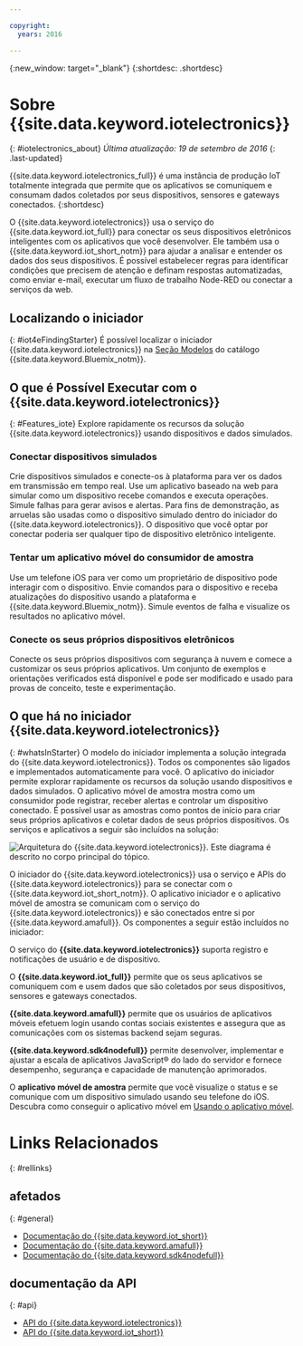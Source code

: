 ```yaml
---

copyright:
  years: 2016

---
```


{:new_window: target="\_blank"}
{:shortdesc: .shortdesc}

# Sobre {{site.data.keyword.iotelectronics}}
{: #iotelectronics_about}
*Última atualização: 19 de setembro de 2016*
{: .last-updated}

{{site.data.keyword.iotelectronics_full}} é uma instância de produção IoT totalmente integrada que permite que os aplicativos
se comuniquem e consumam dados coletados por seus dispositivos, sensores e gateways conectados.
{:shortdesc}

O {{site.data.keyword.iotelectronics}} usa o serviço do {{site.data.keyword.iot_full}} para conectar os seus dispositivos eletrônicos inteligentes com os aplicativos que você desenvolver. Ele
também usa o {{site.data.keyword.iot_short_notm}} para ajudar a analisar e entender os dados dos seus dispositivos. É possível estabelecer
regras para identificar condições que precisem de atenção e definam respostas automatizadas, como enviar e-mail, executar um fluxo de trabalho Node-RED ou conectar a serviços da web.  

## Localizando o iniciador
{: #iot4eFindingStarter}
É possível localizar o iniciador {{site.data.keyword.iotelectronics}}
na [Seção Modelos](https://console.{DomainName}/catalog/starters/iot-for-electronics-starter/)
do catálogo {{site.data.keyword.Bluemix_notm}}.  

## O que é Possível Executar com o {{site.data.keyword.iotelectronics}}
{: #Features_iote}
Explore rapidamente os recursos da solução {{site.data.keyword.iotelectronics}} usando dispositivos e dados simulados.

### Conectar dispositivos simulados
Crie dispositivos simulados e conecte-os à plataforma para ver os dados em transmissão em tempo real. Use um aplicativo baseado na web para
simular como um dispositivo recebe comandos e executa operações. Simule falhas para gerar avisos e alertas. Para fins de demonstração, as arruelas são usadas como o dispositivo simulado dentro do iniciador do
{{site.data.keyword.iotelectronics}}. O dispositivo que você optar por conectar poderia ser qualquer tipo de dispositivo eletrônico inteligente.  

### Tentar um aplicativo móvel do consumidor de amostra
Use um telefone iOS para ver como um proprietário de dispositivo pode interagir com o dispositivo. Envie comandos para o dispositivo e
receba atualizações do dispositivo usando a plataforma e {{site.data.keyword.Bluemix_notm}}. Simule eventos de falha e visualize os
resultados no aplicativo móvel.

### Conecte os seus próprios dispositivos eletrônicos
Conecte os seus próprios dispositivos com segurança à nuvem e comece a customizar os seus próprios aplicativos. Um conjunto de exemplos e
orientações verificados está disponível e pode ser modificado e usado para provas de conceito, teste e experimentação.

## O que há no iniciador {{site.data.keyword.iotelectronics}}
{: #whatsInStarter}
O modelo do iniciador implementa a solução integrada do {{site.data.keyword.iotelectronics}}.  Todos os componentes são ligados e implementados automaticamente para você. O aplicativo do iniciador permite explorar rapidamente os recursos da
solução usando dispositivos e dados simulados. O aplicativo móvel de amostra mostra como um consumidor pode registrar, receber alertas e controlar
um dispositivo conectado. É possível usar as amostras como pontos de início para criar seus próprios aplicativos e coletar dados de seus próprios
dispositivos. Os serviços e aplicativos a seguir são incluídos na solução:

![Arquitetura do {{site.data.keyword.iotelectronics}}. Este diagrama é descrito no corpo
principal do tópico.](images/IoT4E_architecture.svg "{{site.data.keyword.iotelectronics}} architecture")

O iniciador do {{site.data.keyword.iotelectronics}} usa o serviço e APIs do {{site.data.keyword.iotelectronics}} para se conectar com o {{site.data.keyword.iot_short_notm}}. O
aplicativo iniciador e o aplicativo móvel de amostra se comunicam com o serviço do {{site.data.keyword.iotelectronics}} e são conectados entre si por {{site.data.keyword.amafull}}. Os
componentes a seguir estão incluídos no iniciador:

O serviço do **{{site.data.keyword.iotelectronics}}** suporta registro e notificações de usuário e de dispositivo.

O **{{site.data.keyword.iot_full}}** permite que os seus aplicativos se comuniquem com e usem dados que são coletados por seus dispositivos, sensores e gateways
conectados.

<!-- **{{site.data.keyword.iotrtinsights_full}}** enables you to enrich and monitor data from your appliances, visualize what's happening now, and respond to emerging conditions by using automated actions. -->

**{{site.data.keyword.amafull}}** permite que os usuários de aplicativos móveis efetuem login usando contas
sociais existentes e assegura que as comunicações com os sistemas backend sejam seguras.

**{{site.data.keyword.sdk4nodefull}}** permite desenvolver, implementar e ajustar a escala de aplicativos
JavaScript&reg; do lado do servidor e fornece desempenho, segurança e capacidade de manutenção aprimorados.

O **aplicativo móvel de amostra** permite que você visualize o status e se comunique com um dispositivo simulado usando seu telefone do iOS. Descubra como conseguir o aplicativo móvel em
[Usando o aplicativo móvel](iotelectronics_config_mobile.html).

# Links Relacionados
{: #rellinks}
## afetados
{: #general}
* [ Documentação do {{site.data.keyword.iot_short}}](https://new-console.ng.bluemix.net/docs/services/IoT/index.html#gettingstartedtemplate)
* [Documentação do {{site.data.keyword.amafull}}](https://new-console.ng.bluemix.net/docs/services/mobileaccess/index.html)
* [Documentação do {{site.data.keyword.sdk4nodefull}}](https://new-console.ng.bluemix.net/docs/runtimes/nodejs/index.html#nodejs_runtime)


## documentação da API
{: #api}
*  [API do {{site.data.keyword.iotelectronics}}](http://ibmiotforelectronics.mybluemix.net/public/iot4eregistrationapi.html)  
*  [API do {{site.data.keyword.iot_short}}](https://developer.ibm.com/iotfoundation/recipes/api-documentation/)
